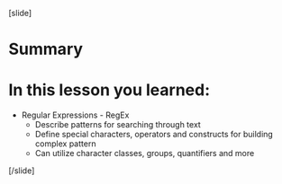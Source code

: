 
[slide]
# Summary


# In this lesson you learned:

- Regular Expressions - RegEx
    - Describe patterns for searching through text
    - Define special characters, operators and constructs for building complex pattern
    - Can utilize character classes, groups, quantifiers and more

[/slide]